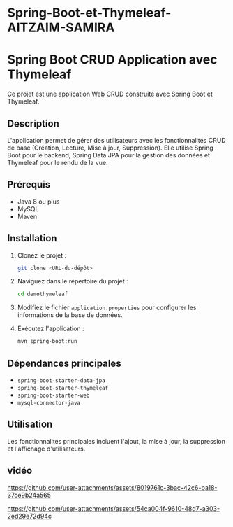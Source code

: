 # Spring-Boot-et-Thymeleaf-AITZAIM-SAMIRA
# Spring Boot CRUD Application avec Thymeleaf

Ce projet est une application Web CRUD construite avec Spring Boot et Thymeleaf.

## Description
L'application permet de gérer des utilisateurs avec les fonctionnalités CRUD de base (Création, Lecture, Mise à jour, Suppression). Elle utilise Spring Boot pour le backend, Spring Data JPA pour la gestion des données et Thymeleaf pour le rendu de la vue.

## Prérequis
- Java 8 ou plus
- MySQL
- Maven

## Installation
1. Clonez le projet :
    ```bash
    git clone <URL-du-dépôt>
    ```
2. Naviguez dans le répertoire du projet :
    ```bash
    cd demothymeleaf
    ```
3. Modifiez le fichier `application.properties` pour configurer les informations de la base de données.

4. Exécutez l'application :
    ```bash
    mvn spring-boot:run
    ```

## Dépendances principales
- `spring-boot-starter-data-jpa`
- `spring-boot-starter-thymeleaf`
- `spring-boot-starter-web`
- `mysql-connector-java`

## Utilisation
Les fonctionnalités principales incluent l'ajout, la mise à jour, la suppression et l'affichage d'utilisateurs.

## vidéo

https://github.com/user-attachments/assets/8019761c-3bac-42c6-ba18-37ce9b24a565

https://github.com/user-attachments/assets/54ca004f-9610-48d7-a303-2ed29e72d94c




 
